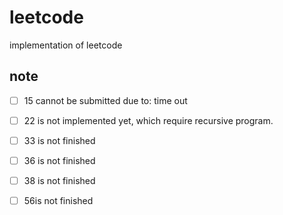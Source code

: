 # leetcode
implementation of leetcode





## note

- [ ] 15 cannot be submitted due to: time out
- [ ] 22 is not implemented yet, which require recursive program.
- [ ] 33 is not finished
- [ ] 36 is not finished
- [ ] 38 is not finished
- [ ] 56is not finished






